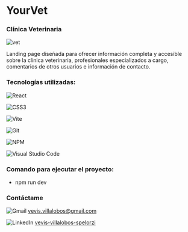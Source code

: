 # YourVet
### Clínica Veterinaria

![vet](https://github.com/vevisvs/veterinary-clinic-react/assets/105995448/f7044a20-cd43-4a4d-a27f-55cdb33f21a2)

<p>Landing page diseñada para ofrecer información completa y accesible sobre la clínica veterinaria, profesionales especializados a cargo, comentarios de otros usuarios e información de contacto.</p>

### Tecnologías utilizadas:
![React](https://img.shields.io/badge/react-%2320232a.svg?style=for-the-badge&logo=react&logoColor=%2361DAFB)

![CSS3](https://img.shields.io/badge/css3-%231572B6.svg?style=for-the-badge&logo=css3&logoColor=white)

![Vite](https://img.shields.io/badge/vite-%23646CFF.svg?style=for-the-badge&logo=vite&logoColor=white)

![Git](https://img.shields.io/badge/git-%23F05033.svg?style=for-the-badge&logo=git&logoColor=white)

![NPM](https://img.shields.io/badge/NPM-%23CB.svg?style=for-the-badge&logo=npm&logoColor=white)

![Visual Studio Code](https://img.shields.io/badge/Visual%20Studio%20Code-0078d7.svg?style=for-the-badge&logo=visual-studio-code&logoColor=white)

### Comando para ejecutar el proyecto:
- npm run dev

### Contáctame

![Gmail](https://img.shields.io/badge/Gmail-D14836?style=for-the-badge&logo=gmail&logoColor=white) vevis.villalobos@gmail.com

![LinkedIn](https://img.shields.io/badge/linkedin-%230077B5.svg?style=for-the-badge&logo=linkedin&logoColor=white) [vevis-villalobos-spelorzi](http://www.linkedin.com/in/vevis-villalobos-spelorzi "vevis-villalobos-spelorzi")
